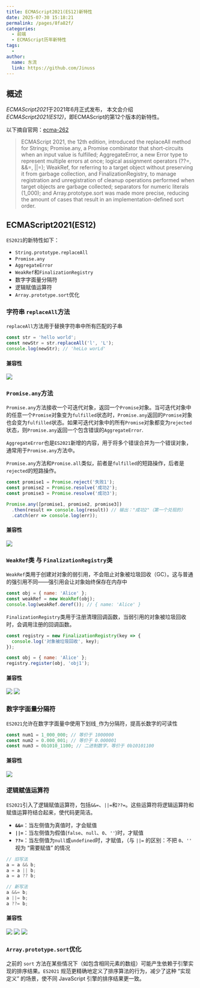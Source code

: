 ```yaml
---
title: ECMAScript2021(ES12)新特性
date: 2025-07-30 15:18:21
permalink: /pages/8fa82f/
categories:
  - 前端
  - ECMAScript历年新特性
tags:
  - 
author: 
  name: 东流
  link: https://github.com/Jinuss
---
```


## 概述

*ECMAScript2021*于2021年6月正式发布， 本文会介绍*ECMAScript2021(ES12)*，即ECMAScript的第12个版本的新特性。

以下摘自官网：[ecma-262](https://tc39.es/ecma262/multipage/#sec-intro)

> ECMAScript 2021, the 12th edition, introduced the replaceAll method for Strings; Promise.any, a Promise combinator that short-circuits when an input value is fulfilled; AggregateError, a new Error type to represent multiple errors at once; logical assignment operators (??=, &&=, ||=); WeakRef, for referring to a target object without preserving it from garbage collection, and FinalizationRegistry, to manage registration and unregistration of cleanup operations performed when target objects are garbage collected; separators for numeric literals (1_000); and Array.prototype.sort was made more precise, reducing the amount of cases that result in an implementation-defined sort order.


## **ECMAScript2021(ES12)**

`ES2021`的新特性如下：

- `String.prototype.replaceAll`
- `Promise.any`
- `AggregateError`
- `WeakRef`和`FinalizationRegistry`
- 数字字面量分隔符
- 逻辑赋值运算符
- `Array.prototype.sort`优化

### 字符串 `replaceAll`方法

`replaceAll`方法用于替换字符串中所有匹配的子串

```js
const str = 'hello world';
const newStr = str.replaceAll('l', 'L');
console.log(newStr); // 'heLLo worLd'
```

#### 兼容性

<img src="https://cdn.jsdelivr.net/gh/Jinuss/image-host/blog//es12/replacAll.png" />

### `Promise.any`方法

`Promise.any`方法接收一个可迭代对象，返回一个`Promise`对象。当可迭代对象中的任意一个`Promise`对象变为`fulfilled`状态时，`Promise.any`返回的`Promise`对象也会变为`fulfilled`状态。如果可迭代对象中的所有`Promise`对象都变为`rejected`状态，则`Promise.any`返回一个包含错误的`AggregateError`.

`AggregateError`也是`ES2021`新增的内容，用于将多个错误合并为一个错误对象，通常用于`Promise.any`方法中。

`Promise.any`方法和`Promise.all`类似，前者是`fulfilled`的短路操作，后者是`rejected`的短路操作。

```js
const promise1 = Promise.reject('失败1');
const promise2 = Promise.resolve('成功2');
const promise3 = Promise.resolve('成功3');

Promise.any([promise1, promise2, promise3])
  .then(result => console.log(result)) // 输出："成功2"（第一个兑现的）
  .catch(err => console.log(err));
```

#### 兼容性

<img src="https://cdn.jsdelivr.net/gh/Jinuss/image-host/blog//es12/promise.any.png" />

### `WeakRef`类 与 `FinalizationRegistry`类

`WeakRef`类用于创建对对象的弱引用，不会阻止对象被垃圾回收（GC）。这与普通的强引用不同——强引用会让对象始终保存在内存中

```js
const obj = { name: 'Alice' };
const weakRef = new WeakRef(obj);
console.log(weakRef.deref()); // { name: 'Alice' }
```

`FinalizationRegistry`类用于注册清理回调函数，当弱引用的对象被垃圾回收时，会调用注册的回调函数。

```js
const registry = new FinalizationRegistry(key => {
  console.log('对象被垃圾回收', key);
});

const obj = { name: 'Alice' };
registry.register(obj, 'obj1');
```

#### 兼容性

<img src="https://cdn.jsdelivr.net/gh/Jinuss/image-host/blog//es12/weakRef.png" />
<img src="https://cdn.jsdelivr.net/gh/Jinuss/image-host/blog//es12/fr.png" />

### 数字字面量分隔符

`ES2021`允许在数字字面量中使用下划线`_`作为分隔符，提高长数字的可读性

```js
const num1 = 1_000_000; // 等价于 1000000
const num2 = 0.000_001; // 等价于 0.000001
const num3 = 0b1010_1100; // 二进制数字，等价于 0b10101100
```

#### 兼容性

<img src="https://cdn.jsdelivr.net/gh/Jinuss/image-host/blog/es12/numbersep.png" />

### 逻辑赋值运算符

`ES2021`引入了逻辑赋值运算符，包括`&&=`、`||=`和`??=`。这些运算符将逻辑运算符和赋值运算符结合起来，使代码更简洁。

- **`&&=`**：当左侧值为真值时，才会赋值
- **`||=`**：当左侧值为假值(`false`、`null`、`0`、`''`)时，才赋值
- **`??=`**：当左侧值为`null`或`undefined`时，才赋值，（与 `||=` 的区别：不把 `0`、`''` 视为 “需要赋值” 的情况

```js
// 旧写法
a = a && b;
a = a || b;
a = a ?? b;

// 新写法
a &&= b;
a ||= b;
a ??= b;
```

#### 兼容性

<img src="https://cdn.jsdelivr.net/gh/Jinuss/image-host/blog//es12/and.png" />
<img src="https://cdn.jsdelivr.net/gh/Jinuss/image-host/blog//es12/or.png" />
<img src="https://cdn.jsdelivr.net/gh/Jinuss/image-host/blog//es12/nullish.png" />

### `Array.prototype.sort`优化

之前的 `sort` 方法在某些情况下（如包含相同元素的数组）可能产生依赖于引擎实现的排序结果。`ES2021` 规范更精确地定义了排序算法的行为，减少了这种 “实现定义” 的场景，使不同 JavaScript 引擎的排序结果更一致。